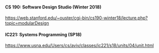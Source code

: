 #### CS 190: Software Design Studio (Winter 2018)
https://web.stanford.edu/~ouster/cgi-bin/cs190-winter18/lecture.php?topic=modularDesign


#### IC221: Systems Programming (SP18) 

https://www.usna.edu/Users/cs/aviv/classes/ic221/s18/units/04/unit.html